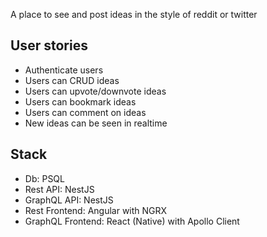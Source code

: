 A place to see and post ideas in the style of reddit or twitter

## User stories

- Authenticate users
- Users can CRUD ideas
- Users can upvote/downvote ideas
- Users can bookmark ideas
- Users can comment on ideas
- New ideas can be seen in realtime

## Stack

- Db: PSQL
- Rest API: NestJS
- GraphQL API: NestJS
- Rest Frontend: Angular with NGRX
- GraphQL Frontend: React (Native) with Apollo Client
